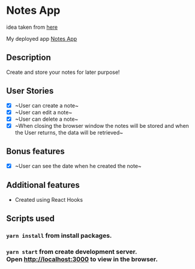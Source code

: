 # Notes App

idea taken from [here](https://github.com/florinpop17/app-ideas/blob/master/Projects/1-Beginner/Notes-App.md)

My deployed app [Notes App](https://notes-app-learning.herokuapp.com/)

## Description

Create and store your notes for later purpose!

## User Stories

- [x] ~User can create a note~
- [x] ~User can edit a note~
- [x] ~User can delete a note~
- [x] ~When closing the browser window the notes will be stored and when the User returns, the data will be retrieved~

## Bonus features

- [x] ~User can see the date when he created the note~

## Additional features

- Created using React Hooks

## Scripts used

### `yarn install` from install packages.

### `yarn start` from create development server.<br/> Open [http://localhost:3000](http://localhost:3000) to view in the browser.

